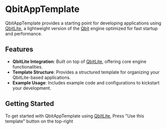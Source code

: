 # QbitAppTemplate

QbitAppTemplate provides a starting point for developing applications using [QbitLite](https://github.com/EmomaxD/QbitLite), a lightweight version of the [Qbit](https://github.com/EmomaxD/Qbit) engine optimized for fast startup and performance.

## Features

- **QbitLite Integration**: Built on top of [QbitLite](https://github.com/EmomaxD/QbitLite), offering core engine functionalities.
- **Template Structure**: Provides a structured template for organizing your QbitLite-based applications.
- **Example Usage**: Includes example code and configurations to kickstart your development.

## Getting Started

To get started with QbitAppTemplate using [QbitLite](https://github.com/EmomaxD/QbitLite), Press "Use this template" button on the top-right
